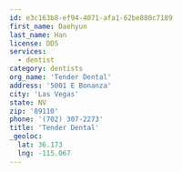 ```yaml
---
id: e3c163b8-ef94-4071-afa1-62be880c7189
first_name: Daehyun
last_name: Han
license: DDS
services:
  - dentist
category: dentists
org_name: 'Tender Dental'
address: '5001 E Bonanza'
city: 'Las Vegas'
state: NV
zip: '89110'
phone: '(702) 307-2273'
title: 'Tender Dental'
_geoloc:
  lat: 36.173
  lng: -115.067
---
```

